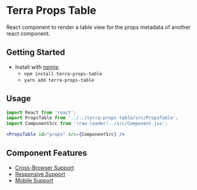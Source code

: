 # Terra Props Table

React component to render a table view for the props metadata of another react component.

## Getting Started

- Install with [npmjs](https://www.npmjs.com):
  - `npm install terra-props-table`
  - `yarn add terra-props-table`

## Usage

```jsx
import React from 'react';
import PropsTable from '../../terra-props-table/src/PropsTable';
import ComponentSrc from '!raw-loader!../src/Component.jsx';

<PropsTable id="props" src={ComponentSrc} />
```

## Component Features
* [Cross-Browser Support](https://github.com/cerner/terra-core/wiki/Component-Features#cross-browser-support)
* [Responsive Support](https://github.com/cerner/terra-core/wiki/Component-Features#responsive-support)
* [Mobile Support](https://github.com/cerner/terra-core/wiki/Component-Features#mobile-support)
